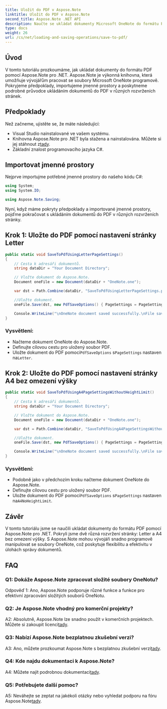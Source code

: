 ```yaml
---
title: Uložit do PDF v Aspose.Note
linktitle: Uložit do PDF v Aspose.Note
second_title: Aspose.Note .NET API
description: Naučte se ukládat dokumenty Microsoft OneNote do formátu PDF pomocí Aspose.Note pro .NET. Výukový program krok za krokem s příklady kódu pro rozvržení stránky Letter a A4.
type: docs
weight: 26
url: /cs/net/loading-and-saving-operations/save-to-pdf/
---
```

## Úvod

V tomto tutoriálu prozkoumáme, jak ukládat dokumenty do formátu PDF pomocí Aspose.Note pro .NET. Aspose.Note je výkonná knihovna, která umožňuje vývojářům pracovat se soubory Microsoft OneNote programově. Pokryjeme předpoklady, importujeme jmenné prostory a poskytneme podrobné průvodce ukládáním dokumentů do PDF v různých rozvrženích stránek.

## Předpoklady

Než začneme, ujistěte se, že máte následující:

- Visual Studio nainstalované ve vašem systému.
-  Knihovna Aspose.Note pro .NET byla stažena a nainstalována. Můžete si jej stáhnout z[tady](https://releases.aspose.com/note/net/).
- Základní znalost programovacího jazyka C#.

## Importovat jmenné prostory

Nejprve importujme potřebné jmenné prostory do našeho kódu C#:

```csharp
using System;
using System.IO;

using Aspose.Note.Saving;
```

Nyní, když máme pokryty předpoklady a importované jmenné prostory, pojďme pokračovat s ukládáním dokumentů do PDF v různých rozvrženích stránky.

## Krok 1: Uložte do PDF pomocí nastavení stránky Letter


```csharp
public static void SaveToPdfUsingLetterPageSettings()
{
    // Cesta k adresáři dokumentů.
    string dataDir = "Your Document Directory";

    // Vložte dokument do Aspose.Note.
    Document oneFile = new Document(dataDir + "OneNote.one");

    var dst = Path.Combine(dataDir, "SaveToPdfUsingLetterPageSettings.pdf");

    //Uložte dokument.
    oneFile.Save(dst, new PdfSaveOptions() { PageSettings = PageSettings.Letter });

    Console.WriteLine("\nOneNote document saved successfully.\nFile saved at " + dst);
}
```

### Vysvětlení:

- Načteme dokument OneNote do Aspose.Note.
- Definujte cílovou cestu pro uložený soubor PDF.
-  Uložte dokument do PDF pomocí`PdfSaveOptions` s`PageSettings` nastaven na`Letter`.

## Krok 2: Uložte do PDF pomocí nastavení stránky A4 bez omezení výšky

```csharp
public static void SaveToPdfUsingA4PageSettingsWithoutHeightLimit()
{
    // Cesta k adresáři dokumentů.
    string dataDir = "Your Document Directory";

    // Vložte dokument do Aspose.Note.
    Document oneFile = new Document(dataDir + "OneNote.one");

    var dst = Path.Combine(dataDir, "SaveToPdfUsingA4PageSettingsWithoutHeightLimit.pdf");

    //Uložte dokument.
    oneFile.Save(dst, new PdfSaveOptions() { PageSettings = PageSettings.A4NoHeightLimit });

    Console.WriteLine("\nOneNote document saved successfully.\nFile saved at " + dst);
}
```

### Vysvětlení:

- Podobně jako v předchozím kroku načteme dokument OneNote do Aspose.Note.
- Definujte cílovou cestu pro uložený soubor PDF.
-  Uložte dokument do PDF pomocí`PdfSaveOptions` s`PageSettings` nastaven na`A4NoHeightLimit`.

## Závěr

V tomto tutoriálu jsme se naučili ukládat dokumenty do formátu PDF pomocí Aspose.Note pro .NET. Pokryli jsme dvě různá rozvržení stránky: Letter a A4 bez omezení výšky. S Aspose.Note mohou vývojáři snadno programově manipulovat se soubory OneNote, což poskytuje flexibilitu a efektivitu v úlohách správy dokumentů.

## FAQ

### Q1: Dokáže Aspose.Note zpracovat složité soubory OneNotu?

Odpověď 1: Ano, Aspose.Note podporuje různé funkce a funkce pro efektivní zpracování složitých souborů OneNotu.

### Q2: Je Aspose.Note vhodný pro komerční projekty?

 A2: Absolutně, Aspose.Note lze snadno použít v komerčních projektech. Můžete si zakoupit licenci[tady](https://purchase.aspose.com/buy).

### Q3: Nabízí Aspose.Note bezplatnou zkušební verzi?

 A3: Ano, můžete prozkoumat Aspose.Note s bezplatnou zkušební verzí[tady](https://releases.aspose.com/).

### Q4: Kde najdu dokumentaci k Aspose.Note?

 A4: Můžete najít podrobnou dokumentaci[tady](https://reference.aspose.com/note/net/).

### Q5: Potřebujete další pomoc?

 A5: Neváhejte se zeptat na jakékoli otázky nebo vyhledat podporu na fóru Aspose.Note[tady](https://forum.aspose.com/c/note/28).